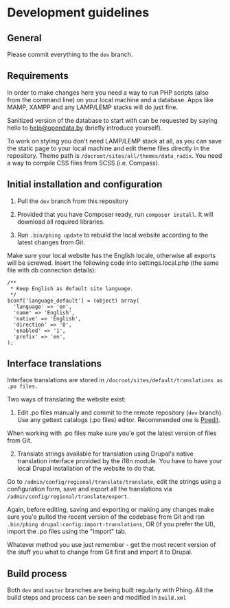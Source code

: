 # Development guidelines

## General

Please commit everything to the `dev` branch.

## Requirements

In order to make changes here you need a way to run PHP scripts (also from the command line) on your local machine and a database. Apps like MAMP, XAMPP and any LAMP/LEMP stacks will do just fine.

Sanitized version of the database to start with can be requested by saying hello to help@opendata.by (briefly introduce yourself).

To work on styling you don't need LAMP/LEMP stack at all, as you can save the static page to your local machine and edit theme files directly in the repository.
Theme path is `/docroot/sites/all/themes/data_radix`. You need a way to compile CSS files from SCSS (i.e. Compass).

## Initial installation and configuration

1. Pull the `dev` branch from this repository

2. Provided that you have Composer ready, run `composer install`. It will download all required libraries.

3. Run `.bin/phing update` to rebuild the local website according to the latest changes from Git.

Make sure your local website has the English locale, otherwise all exports will be screwed. Insert
the following code into settings.local.php (the same file with db connection details):

```
/**
 * Keep English as default site language.
 */
$conf['language_default'] = (object) array(
  'language' => 'en',
  'name' => 'English',
  'native' => 'English',
  'direction' => '0',
  'enabled' => '1',
  'prefix' => 'en',
);
```

## Interface translations

Interface translations are stored in `/docroot/sites/default/translations as .po files.`

Two ways of translating the website exist:

1. Edit .po files manually and commit to the remote repository (`dev` branch). Use any gettext catalogs (.po files) editor. Recommended one is [Poedit](https://poedit.net).

When working with .po files make sure you'e got the latest version of files from Git.

2. Translate strings available for translation using Drupal's native translation interface provided by the i18n module. You have to have your local Drupal installation of the website to do that.

Go to `/admin/config/regional/translate/translate`, edit the strings using a configuration form, save and export all the translations via `/admin/config/regional/translate/export`.

Again, before editing, saving and exporting or making any changes make sure you'e pulled the recent version of the codebase from Git and ran `.bin/phing drupal:config:import-translations`, OR (if you prefer the UI), import the .po files using the "Import" tab.
 
Whatever method you use just remember - get the most recent version of the stuff you what to change from Git first and import it to Drupal. 

## Build process

Both `dev` and `master` branches are being built regularly with Phing. All the build steps and process can be seen and modified in `build.xml`